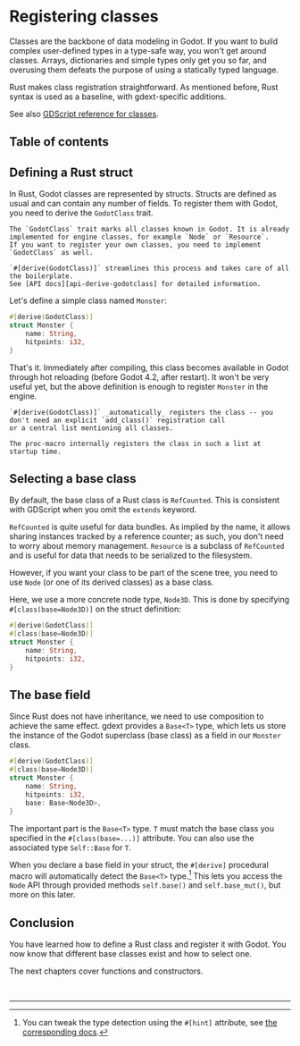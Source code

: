 <!--
  ~ Copyright (c) godot-rust; Bromeon and contributors.
  ~ This Source Code Form is subject to the terms of the Mozilla Public
  ~ License, v. 2.0. If a copy of the MPL was not distributed with this
  ~ file, You can obtain one at https://mozilla.org/MPL/2.0/.
-->

# Registering classes

Classes are the backbone of data modeling in Godot. If you want to build complex user-defined types in a type-safe way, you won't get around
classes. Arrays, dictionaries and simple types only get you so far, and overusing them defeats the purpose of using a statically typed language.

Rust makes class registration straightforward. As mentioned before, Rust syntax is used as a baseline, with gdext-specific additions.


See also [GDScript reference for classes][godot-gdscript-classes].


## Table of contents

<!-- toc -->


## Defining a Rust struct

In Rust, Godot classes are represented by structs. Structs are defined as usual and can contain any number of fields. To register them with
Godot, you need to derive the `GodotClass` trait.

```admonish info title="GodotClass trait"
The `GodotClass` trait marks all classes known in Godot. It is already implemented for engine classes, for example `Node` or `Resource`.
If you want to register your own classes, you need to implement `GodotClass` as well.

`#[derive(GodotClass)]` streamlines this process and takes care of all the boilerplate.  
See [API docs][api-derive-godotclass] for detailed information.
```

Let's define a simple class named `Monster`:

```rust
#[derive(GodotClass)]
struct Monster {
    name: String,
    hitpoints: i32,
}
```

That's it. Immediately after compiling, this class becomes available in Godot through hot reloading (before Godot 4.2, after restart).
It won't be very useful yet, but the above definition is enough to register `Monster` in the engine.

```admonish info title="Auto-registration"
`#[derive(GodotClass)]` _automatically_ registers the class -- you don't need an explicit `add_class()` registration call
or a central list mentioning all classes.

The proc-macro internally registers the class in such a list at startup time.
```


## Selecting a base class

By default, the base class of a Rust class is `RefCounted`. This is consistent with GDScript when you omit the `extends` keyword.

`RefCounted` is quite useful for data bundles. As implied by the name, it allows sharing instances tracked by a reference counter;
as such, you don't need to worry about memory management. `Resource` is a subclass of `RefCounted` and is useful for data that needs to be
serialized to the filesystem.

However, if you want your class to be part of the scene tree, you need to use `Node` (or one of its derived classes) as a base class.

Here, we use a more concrete node type, `Node3D`. This is done by specifying `#[class(base=Node3D)]` on the struct definition:

```rust
#[derive(GodotClass)]
#[class(base=Node3D)]
struct Monster {
    name: String,
    hitpoints: i32,
}
```


## The base field

Since Rust does not have inheritance, we need to use composition to achieve the same effect. gdext provides a `Base<T>` type, which lets us
store the instance of the Godot superclass (base class) as a field in our `Monster` class.

```rust
#[derive(GodotClass)]
#[class(base=Node3D)]
struct Monster {
    name: String,
    hitpoints: i32,
    base: Base<Node3D>,
}
```

The important part is the `Base<T>` type. `T` must match the base class you specified in the `#[class(base=...)]` attribute.
You can also use the associated type `Self::Base` for `T`.

When you declare a base field in your struct, the `#[derive]` procedural macro will automatically detect the `Base<T>` type.[^inference]
This lets you access the `Node` API through provided methods `self.base()` and `self.base_mut()`, but more on this later.


## Conclusion

You have learned how to define a Rust class and register it with Godot. You now know that different base classes exist and how to select one.

The next chapters cover functions and constructors.

<br>

---

[^inference]: You can tweak the type detection using the `#[hint]` attribute, see [the corresponding docs][api-derive-godotclass-inference].


[api-derive-godotclass]: https://godot-rust.github.io/docs/gdext/master/godot/register/derive.GodotClass.html
[api-derive-godotclass-inference]: https://godot-rust.github.io/docs/gdext/master/godot/register/derive.GodotClass.html#fine-grained-inference-hints
[api-godot-api]: https://godot-rust.github.io/docs/gdext/master/godot/register/attr.godot_api.html
[godot-gdscript-classes]: https://docs.godotengine.org/en/stable/tutorials/scripting/gdscript/gdscript_basics.html#classes
